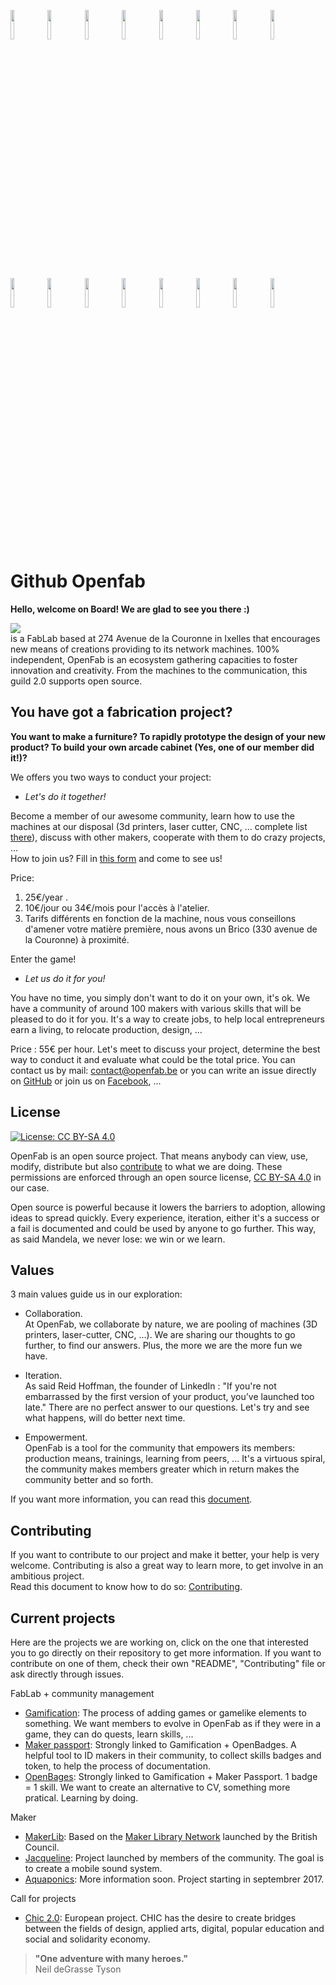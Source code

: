 <img src="https://user-images.githubusercontent.com/12049360/29209171-8a7a281a-7e8d-11e7-914b-c383f52bf1d4.jpg" width="11%"></img> <img src="https://user-images.githubusercontent.com/12049360/29209169-8a78b30e-7e8d-11e7-8d86-818bdab13b10.jpg" width="11%"></img> <img src="https://user-images.githubusercontent.com/12049360/29209170-8a79398c-7e8d-11e7-9493-270983a02e89.jpg" width="11%"></img> <img src="https://user-images.githubusercontent.com/12049360/29209172-8a7a62da-7e8d-11e7-90d3-c62ec0aefbf6.jpg" width="11%"></img> <img src="https://user-images.githubusercontent.com/12049360/29209174-8a8087e6-7e8d-11e7-80c3-3402be3e3527.jpg" width="11%"></img> <img src="https://user-images.githubusercontent.com/12049360/29209173-8a80136a-7e8d-11e7-9bb5-e41c3b2df15c.jpg" width="11%"></img> <img src="https://user-images.githubusercontent.com/12049360/29209175-8a8b960e-7e8d-11e7-8a38-2865703b0778.jpg" width="11%"></img> <img src="https://user-images.githubusercontent.com/12049360/29209176-8a8cd6c2-7e8d-11e7-9509-e0302409ad55.jpg" width="11%"></img> <img src="https://user-images.githubusercontent.com/12049360/29209178-8a8deb34-7e8d-11e7-895d-3ca3e201e310.jpg" width="11%"></img> <img src="https://user-images.githubusercontent.com/12049360/29209177-8a8df214-7e8d-11e7-9893-0680af3f923a.jpg" width="11%"></img> <img src="https://user-images.githubusercontent.com/12049360/29209179-8a97bad8-7e8d-11e7-8cf1-db7d7581db90.jpg" width="11%"></img> <img src="https://user-images.githubusercontent.com/12049360/29209181-8a9efc1c-7e8d-11e7-9915-0d34a128a901.jpg" width="11%"></img> <img src="https://user-images.githubusercontent.com/12049360/29209182-8aa0d79e-7e8d-11e7-9ac8-976d204a43ce.jpg" width="11%"></img> <img src="https://user-images.githubusercontent.com/12049360/29209183-8aa1242e-7e8d-11e7-82f7-cf87656c0e8c.jpg" width="11%"></img> <img src="https://user-images.githubusercontent.com/12049360/29209184-8aa12d66-7e8d-11e7-8737-47e3ca220a3d.jpg" width="11%"></img> <img src="https://user-images.githubusercontent.com/12049360/29209185-8aad592e-7e8d-11e7-9a0e-ce7c0fa00e06.jpg" width="11%"></img>

# Github Openfab

__Hello, welcome on Board! We are glad to see you there :)__

<a><img src="https://cdn.rawgit.com/openfab-lab/openfab/read.me/xx-src/testtxt.svg"/></a>  
is a FabLab based at 274 Avenue de la Couronne in Ixelles that encourages new means of creations providing to its network machines. 100% independent, OpenFab is an ecosystem gathering capacities to foster innovation and creativity. From the machines to the communication, this guild 2.0 supports open source.  

## You have got a fabrication project? 
__You want to make a furniture? To rapidly prototype the design of your new product? To build your own arcade cabinet (Yes, one of our member did it!)?__

We offers you two ways to conduct your project:
- _Let's do it together!_  

Become a member of our awesome community, learn how to use the machines at our disposal (3d printers, laser cutter, CNC, ... complete list [there](http://openfab.be/parc-machine)), discuss with other makers, cooperate with them to do crazy projects, ...  
How to join us? Fill in [this form](http://openfab.be/adhesion) and come to see us!

Price:
1. 25€/year .  
2. 10€/jour ou 34€/mois pour l'accès à l'atelier.  
3. Tarifs différents en fonction de la machine, nous vous conseillons d'amener votre matière première, nous avons un Brico (330 avenue de la Couronne) à proximité.  

Enter the game!  

- _Let us do it for you!_  

You have no time, you simply don't want to do it on your own, it's ok. We have a community of around 100 makers with various skills that will be pleased to do it for you. It's a way to create jobs, to help local entrepreneurs earn a living, to relocate production, design, ...

Price : 55€ per hour. Let's meet to discuss your project, determine the best way to conduct it and evaluate what could be the total price. You can contact us by mail: contact@openfab.be or you can write an issue directly on [GitHub](https://github.com/openfab-lab/openfab/issues) or join us on [Facebook](https://www.facebook.com/groups/openfablab.brussels/), ...

## License

[![License: CC BY-SA 4.0](https://licensebuttons.net/l/by-sa/4.0/80x15.png)](https://creativecommons.org/licenses/by-sa/4.0/)

OpenFab is an open source project. That means anybody can view, use, modify, distribute but also [contribute](#contributing) to what we are doing. These permissions are enforced through an open source license, [CC BY-SA 4.0](https://creativecommons.org/licenses/by-sa/4.0/) in our case.

Open source is powerful because it lowers the barriers to adoption, allowing ideas to spread quickly. Every experience, iteration, either it's a success or a fail is documented and could be used by anyone to go further. This way, as said Mandela, we never lose: we win or we learn. 

## Values

3 main values guide us in our exploration:

- Collaboration.  
At OpenFab, we collaborate by nature, we are pooling of machines (3D printers, laser-cutter, CNC, ...). We are sharing our thoughts to go further, to find our answers. Plus, the more we are the more fun we have.

- Iteration.  
As said Reid Hoffman, the founder of LinkedIn : "If you're not embarrassed by the first version of your product, you’ve launched too late." There are no perfect answer to our questions.  Let's try and see what happens, will do better next time.

- Empowerment.  
OpenFab is a tool for the community that empowers its members: production means, trainings, learning from peers, ... It's a virtuous spiral, the community makes members greater which in return makes the community better and so forth.

If you want more information, you can read this [document](https://github.com/openfab-lab/openfab/wiki/Context).  

## Contributing

If you want to contribute to our project and make it better, your help is very welcome. Contributing is also a great way to learn more, to get involve in an ambitious project.  
Read this document to know how to do so: [Contributing](https://github.com/openfab-lab/openfab/blob/master/CONTRIBUTING.md).

## Current projects

Here are the projects we are working on, click on the one that interested you to go directly on their repository to get more information. If you want to contribute on one of them, check their own "README", "Contributing" file or ask directly through issues.

FabLab + community management
- [Gamification](https://github.com/openfab-lab/gamification-fablab): The process of adding games or gamelike elements to something. We want members to evolve in OpenFab as if they were in a game, they can do quests, learn skills, ...
- [Maker passport](https://github.com/openfab-lab/passeportMaker): Strongly linked to Gamification + OpenBadges. A helpful tool to ID makers in their community, to collect skills badges and token, to help the process of documentation.
- [OpenBages](https://github.com/openfab-lab/pack-openbadge-fablab): Strongly linked to Gamification + Maker Passport. 1 badge = 1 skill. We want to create an alternative to CV, something more pratical. Learning by doing.

Maker
- [MakerLib](https://github.com/openfab-lab/openfab/projects/8): Based on the [Maker Library Network](http://design.britishcouncil.org/projects/makerlibraries/) launched by the British Council.
- [Jacqueline](https://github.com/openfab-lab/openfab/projects/10): Project launched by members of the community. The goal is to create a mobile sound system.
- [Aquaponics](https://github.com/openfab-lab/openfab/projects/5): More information soon. Project starting in septembrer 2017.

Call for projects
- [Chic 2.0](https://github.com/openfab-lab/chic2.0): European project. CHIC has the desire to create bridges between the fields of design, applied arts, digital, popular education and social and solidarity economy.



> __"One adventure with many heroes."__  
> Neil deGrasse Tyson
